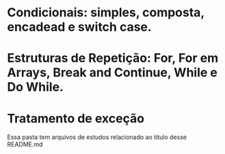 # Condicionais: simples, composta, encadead e switch case.
# Estruturas de Repetição: For, For em Arrays, Break and Continue, While e Do While.
# Tratamento de exceção

Essa pasta tem arquivos de estudos relacionado ao titulo desse README.md